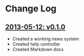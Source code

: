 # Change Log

## [2013-05-12: v0.1.0](https://github.com/davblayn/boarderline/tree/v0.1.0)
* Created a working news system
* Created help controller
* Created Markdown docs